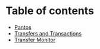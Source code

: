 # Table of contents

* [Pantos](README.md)
* [Transfers and Transactions](<README (1).md>)
* [Transfer Monitor](monitor.md)
